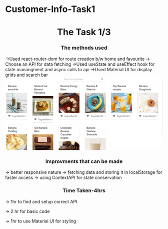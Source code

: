 # Customer-Info-Task1
 <h1 align="center">The Task 1/3</h1>

<h3 align="center">The methods used</h3>

<p align="left">
->Used react-router-dom for route creation b/w home and favourite
-> Choose an API for data fetching 
->Used useState and useEffect hook for state manangment and async calls to api
->Used Material UI for display grids and search bar
<img src="https://github.com/Akarsh10092/Customer-Info-Task1/blob/main/screenshots/home.png?raw=true" alt="akarsh10092" />
</p>
<h3 align="center">Improvments that can be made</h3>
<p>
-> better responsive nature
-> fetching data and storing it in localStorage for faster access
-> using ContextAPI for state conservation
</p>
<h3 align="center">Time Taken-4hrs</h3>

<p>

-> 1hr to find and setup correct API

-> 2 hr for basic code 

-> 1hr to use Material UI for styling

</p>








